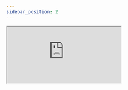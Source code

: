 ```yaml
---
sidebar_position: 2
---
```


<iframe src="https://codesandbox.io/embed/github/open-tech-foundation/react-state/tree/main/examples/Async+Actions?fontsize=14&hidenavigation=1&module=%2FApp.js&theme=dark"
     style={{width: "100%", height: "500px", border: "0", borderRadius: "4px", overflow: "hidden"}}
     title="@opentf/react-state-async-actions"
     allow="accelerometer; ambient-light-sensor; camera; encrypted-media; geolocation; gyroscope; hid; microphone; midi; payment; usb; vr; xr-spatial-tracking"
     sandbox="allow-forms allow-modals allow-popups allow-presentation allow-same-origin allow-scripts"
   ></iframe>